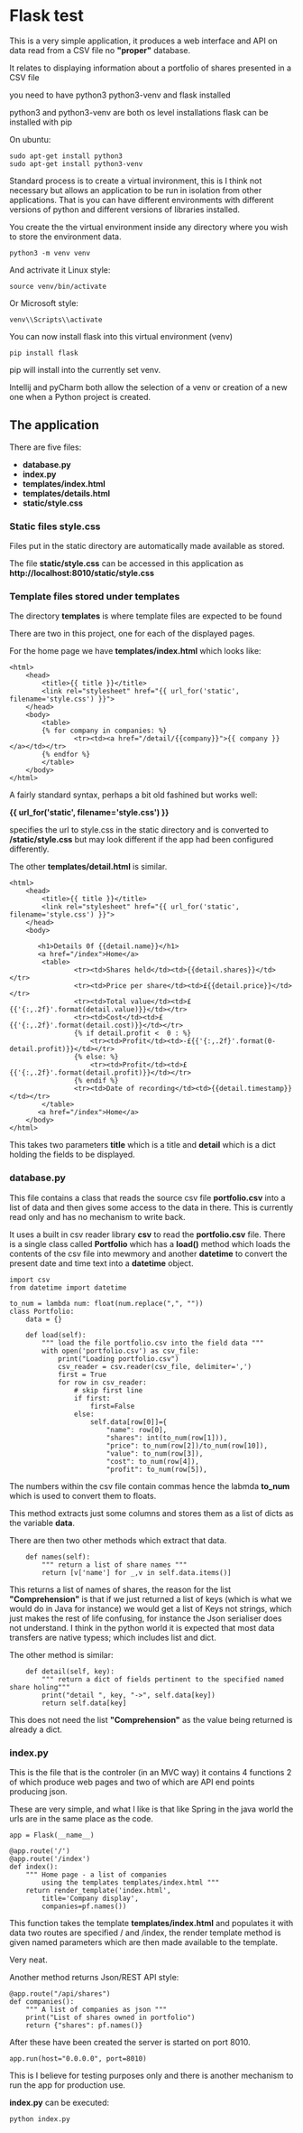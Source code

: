 # Flask test

This is a very simple application, it produces a web interface
and API on data read from a CSV file
no __"proper"__ database.

It relates to displaying information about a portfolio of shares
presented in a CSV file

you need to have python3 python3-venv and flask installed

python3 and python3-venv are both os level installations
flask can be installed with pip

On ubuntu:
```
sudo apt-get install python3
sudo apt-get install python3-venv
```

Standard process is to create a virtual invironment, this is I think not 
necessary but allows an application to be run in isolation from other
applications.
That is you can have different environments with different versions of
python and different versions of libraries installed.

You create the the virtual environment inside any directory
where you wish to store the environment data.


```
python3 -m venv venv
```

And actrivate it Linux style:
```
source venv/bin/activate
```
Or Microsoft style:
```
venv\\Scripts\\activate
```

You can now install flask into this virtual environment (venv)

```
pip install flask
```

pip will install into the currently set venv.

Intellij and pyCharm both allow the selection of a venv or
creation of a new one when a Python project is created.

## The application

There are five files:
* __database.py__ 
* __index.py__
* __templates/index.html__
* __templates/details.html__
* __static/style.css__

### Static files style.css

Files put in the static directory are automatically made available
as stored.

The file __static/style.css__ can be accessed in this application
as __http://localhost:8010/static/style.css__

### Template files stored under templates

The directory __templates__ is where template files are expected to be found

There are two in this project, one for each of the displayed pages.

For the home page we have __templates/index.html__ which looks like:
```
<html>
    <head>
        <title>{{ title }}</title>
        <link rel="stylesheet" href="{{ url_for('static', filename='style.css') }}">
    </head>
    <body>
        <table>
        {% for company in companies: %}
                <tr><td><a href="/detail/{{company}}">{{ company }}</a></td></tr>
        {% endfor %}
        </table>
    </body>
</html>
```
A fairly standard syntax, perhaps a bit old fashined but works well:

__{{ url_for('static', filename='style.css') }}__

specifies the url to style.css in the static directory and is converted to
__/static/style.css__ but may look different if the app had been configured differently.

The other __templates/detail.html__ is similar.
```
<html>
    <head>
        <title>{{ title }}</title>
        <link rel="stylesheet" href="{{ url_for('static', filename='style.css') }}">
    </head>
    <body>
 
       <h1>Details 0f {{detail.name}}</h1>
       <a href="/index">Home</a>
        <table>
                <tr><td>Shares held</td><td>{{detail.shares}}</td></tr>
                <tr><td>Price per share</td><td>£{{detail.price}}</td></tr>
                <tr><td>Total value</td><td>£{{'{:,.2f}'.format(detail.value)}}</td></tr>
                <tr><td>Cost</td><td>£{{'{:,.2f}'.format(detail.cost)}}</td></tr>
                {% if detail.profit <  0 : %}
                    <tr><td>Profit</td><td>-£{{'{:,.2f}'.format(0-detail.profit)}}</td></tr>
                {% else: %}
                    <tr><td>Profit</td><td>£{{'{:,.2f}'.format(detail.profit)}}</td></tr>
                {% endif %}
                <tr><td>Date of recording</td><td>{{detail.timestamp}}</td></tr>
        </table>
       <a href="/index">Home</a>
    </body>
</html>
```
 This takes two parameters __title__ which is a title and __detail__ which is a dict
holding the fields to be displayed.


### database.py

This file contains a class that reads the source csv file
__portfolio.csv__ into a list of data and then gives some
access to the data in there. This is currently read only 
and has no mechanism to write back.

It uses a built in csv reader library __csv__ to read the __portfolio.csv__ file.
There is a single class called __Portfolio__ which has a __load()__ method
which loads the contents of the csv file into mewmory and another __datetime__
to convert the present date and time text into a __datetime__ object.

```
import csv
from datetime import datetime

to_num = lambda num: float(num.replace(",", ""))
class Portfolio:
    data = {}

    def load(self):
        """ load the file portfolio.csv into the field data """
        with open('portfolio.csv') as csv_file:
            print("Loading portfolio.csv")
            csv_reader = csv.reader(csv_file, delimiter=',')
            first = True
            for row in csv_reader:
                # skip first line
                if first:
                    first=False
                else:
                    self.data[row[0]]={
                        "name": row[0],
                        "shares": int(to_num(row[1])),
                        "price": to_num(row[2])/to_num(row[10]),
                        "value": to_num(row[3]),
                        "cost": to_num(row[4]),
                        "profit": to_num(row[5]),

```
The numbers within the csv file contain commas hence the labmda __to\_num__ which is used to
convert them to floats. 

This method extracts just some columns and stores them as a list of dicts as
the variable  __data__.

There are then two other methods which extract that data.

```
    def names(self):
        """ return a list of share names """
        return [v['name'] for _,v in self.data.items()]
```
This returns a list of names of shares, the reason for the list __"Comprehension"__ is that
if we just returned a list of keys (which is what we would do in Java for instance) we would 
get a list of Keys not strings, which just makes the rest of life confusing, for instance 
the Json serialiser does not understand. I think in the python world it is expected that
most data transfers are native typess; which includes list and dict.

The other method is similar:
```
    def detail(self, key):
        """ return a dict of fields pertinent to the specified named share holing"""
        print("detail ", key, "->", self.data[key])
        return self.data[key]
```

This does not need the list __"Comprehension"__ as the value being returned is already a dict.
### index.py

This is the file that is the controler (in an MVC way) it contains
4 functions 2 of which produce web pages and two of which are
API end points producing json.

These are very simple, and what I like is that like Spring in the java world the urls are 
in the same place as the code.

```
app = Flask(__name__)

@app.route('/')
@app.route('/index')
def index():
    """ Home page - a list of companies 
        using the templates templates/index.html """
    return render_template('index.html',
        title='Company display',
        companies=pf.names())
```
This function takes the template __templates/index.html__ and populates it with data
two routes are specified / and /index, the render template method is given named parameters
which are then made available to the template.

Very neat.

Another method returns Json/REST API style:
```
@app.route("/api/shares")
def companies():
    """ A list of companies as json """
    print("List of shares owned in portfolio")
    return {"shares": pf.names()}
```

After these have been created the server is started on port 8010.
```
app.run(host="0.0.0.0", port=8010)
```

This is I believe for testing purposes only and there is another mechanism
to run the app for production use.

__index.py__ can be executed:

```
python index.py
```
